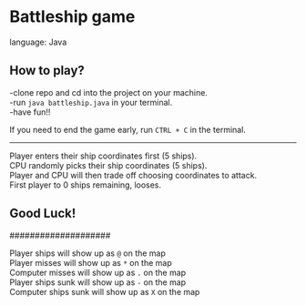 # Battleship game
language: Java

## How to play?

-clone repo and cd into the project on your machine.</br>
-run ```java battleship.java``` in your terminal.</br>
-have fun!!

If you need to end the game early, run ```CTRL + C``` in the terminal.

__________________

Player enters their ship coordinates first (5 ships).</br>
CPU randomly picks their ship coordinates (5 ships).</br>
Player and CPU will then trade off choosing coordinates to attack.</br>
First player to 0 ships remaining, looses.</br>
## Good Luck!

####################</br>

Player ships will show up as `@` on the map</br>
Player misses will show up as `*` on the map</br>
Computer misses will show up as `.` on the map</br>
Player ships sunk will show up as `-` on the map</br>
Computer ships sunk will show up as `X` on the map</br>